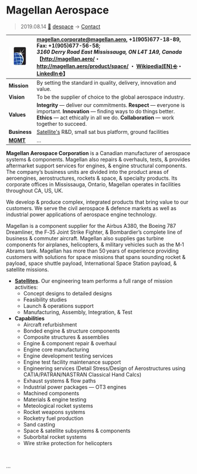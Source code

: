 # Magellan Aerospace
> 2019.08.14 [🚀](../../index/index.md) [despace](../index.md) → [Contact](../contact.md)

|[![](../f/con/m/magellan_as_logo1_thumb.jpg)](../f/con/m/magellan_as_logo1.png)|<magellan.corporate@magellan.aero>, +1(905)677-18-89, Fax: +1(905)677-56-58;<br> *3160 Derry Road East Mississauga, ON L4T 1A9, Canada*<br> 【<http://magellan.aero/>・ <http://magellan.aero/product/space/> ・ [Wikipedia(EN) ⎆](https://en.wikipedia.org/wiki/Magellan_Aerospace)・ [LinkedIn ⎆](https://www.linkedin.com/company/magellan-aerospace)】|
|:--|:--|
|**Mission**|By setting the standard in quality, delivery, innovation and value.|
|**Vision**|To be the supplier of choice to the global aerospace industry.|
|**Values**|**Integrity** — deliver our commitments. **Respect** — everyone is important. **Innovation** — finding ways to do things better. **Ethics** — act ethically in all we do. **Collaboration** — work together to succeed.|
|**Business**|[Satellite's](sc.md) R&D, small sat bus platform, ground facilities|
|**[MGMT](../mgmt.md)**|…|

**Magellan Aerospace Corporation** is a Canadian manufacturer of aerospace systems & components. Magellan also repairs & overhauls, tests, & provides aftermarket support services for engines, & engine structural components. The company’s business units are divided into the product areas of aeroengines, aerostructures, rockets & space, & specialty products. Its corporate offices in Mississauga, Ontario, Magellan operates in facilities throughout CA, US, UK.

We develop & produce complex, integrated products that bring value to our customers. We serve the civil aerospace & defence markets as well as industrial power applications of aerospace engine technology.

Magellan is a component supplier for the Airbus A380, the Boeing 787 Dreamliner, the F‑35 Joint Strike Fighter, & Bombardier’s complete line of business & commuter aircraft. Magellan also supplies gas turbine components for airplanes, helicopters, & military vehicles such as the M‑1 Abrams tank. Magellan has more than 50 years of experience providing customers with solutions for space missions that spans sounding rocket & payload, space shuttle payload, International Space Station payload, & satellite missions.

   - **[Satellites](sc.md).** Our engineering team performs a full range of mission activities:
      - Concept designs to detailed designs
      - Feasibility studies
      - Launch & operations support
      - Manufacturing, Assembly, Integration, & Test
   - **Capabilities**
      - Aircraft refurbishment
      - Bonded engine & structure components
      - Composite structures & assemblies
      - Engine & component repair & overhaul
      - Engine core manufacturing
      - Engine development testing services
      - Engine test facility maintenance support
      - Engineering services (Detail Stress/Design of Aerostructures using CATIA/PATRAN/NASTRAN Classical Hand Calcs)
      - Exhaust systems & flow paths
      - Industrial power packages — OT3 engines
      - Machined components
      - Materials & engine testing
      - Meteological rocket systems
      - Rocket weapons systems
      - Rocketry fuel production
      - Sand casting
      - Space & satellite subsystems & components
      - Suborbital rocket systems
      - Wire strike protection for helicopters

<p style="page-break-after:always"> </p>

…
